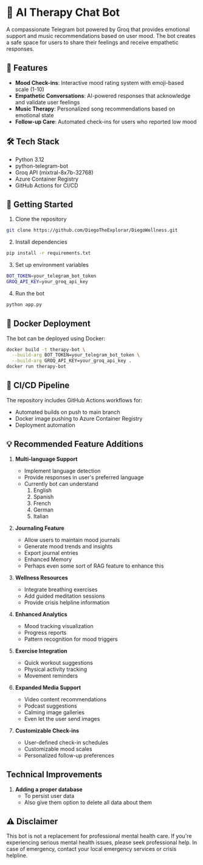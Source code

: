 # 🤖 AI Therapy Chat Bot

A compassionate Telegram bot powered by Groq that provides emotional support and music recommendations based on user mood. The bot creates a safe space for users to share their feelings and receive empathetic responses.

## 🌟 Features

- **Mood Check-ins**: Interactive mood rating system with emoji-based scale (1-10)
- **Empathetic Conversations**: AI-powered responses that acknowledge and validate user feelings
- **Music Therapy**: Personalized song recommendations based on emotional state
- **Follow-up Care**: Automated check-ins for users who reported low mood

## 🛠️ Tech Stack

- Python 3.12
- python-telegram-bot
- Groq API (mixtral-8x7b-32768)
- Azure Container Registry
- GitHub Actions for CI/CD

## 🚀 Getting Started

1. Clone the repository
```bash
git clone https://github.com/DiegoTheExplorar/DiegoWellness.git
```

2. Install dependencies
```bash
pip install -r requirements.txt
```

3. Set up environment variables
```bash
BOT_TOKEN=your_telegram_bot_token
GROQ_API_KEY=your_groq_api_key
```

4. Run the bot
```bash
python app.py
```

## 🐳 Docker Deployment

The bot can be deployed using Docker:

```bash
docker build -t therapy-bot \
  --build-arg BOT_TOKEN=your_telegram_bot_token \
  --build-arg GROQ_API_KEY=your_groq_api_key .
docker run therapy-bot
```

## 🔄 CI/CD Pipeline

The repository includes GitHub Actions workflows for:
- Automated builds on push to main branch
- Docker image pushing to Azure Container Registry
- Deployment automation

## 💡 Recommended Feature Additions

1. **Multi-language Support**
   - Implement language detection
   - Provide responses in user's preferred language
   - Currently bot can understand 
        1. English
        2. Spanish
        3. French
        4. German
        5. Italian

2. **Journaling Feature**
   - Allow users to maintain mood journals
   - Generate mood trends and insights
   - Export journal entries
   - Enhanced Memory
   - Perhaps even some sort of RAG feature to enhance this

3. **Wellness Resources**
   - Integrate breathing exercises
   - Add guided meditation sessions
   - Provide crisis helpline information

4. **Enhanced Analytics**
   - Mood tracking visualization
   - Progress reports
   - Pattern recognition for mood triggers

6. **Exercise Integration**
   - Quick workout suggestions
   - Physical activity tracking
   - Movement reminders

7. **Expanded Media Support**
   - Video content recommendations
   - Podcast suggestions
   - Calming image galleries
   - Even let the user send images

8. **Customizable Check-ins**
   - User-defined check-in schedules
   - Customizable mood scales
   - Personalized follow-up preferences

## Technical Improvements
1. **Adding a proper database**
   - To persist user data
   - Also give them option to delete all data about them


## ⚠️ Disclaimer

This bot is not a replacement for professional mental health care. If you're experiencing serious mental health issues, please seek professional help. In case of emergency, contact your local emergency services or crisis helpline.
